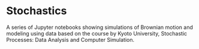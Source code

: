 # Stochastics
A series of Jupyter notebooks showing simulations of Brownian motion and modeling using data based on the course by Kyoto University, Stochastic Processes: Data Analysis and Computer Simulation.
